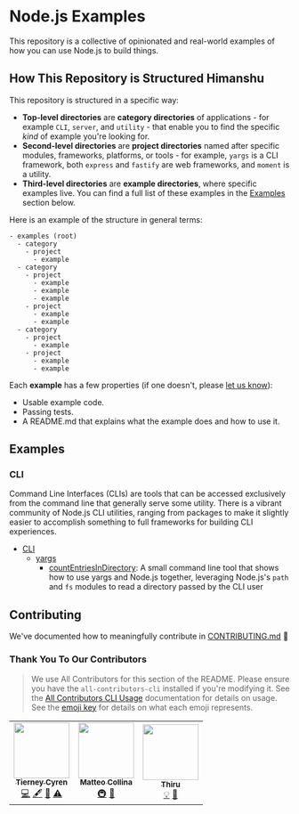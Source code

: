 # Node.js Examples

This repository is a collective of opinionated and real-world examples of how you can use Node.js to build things.

## How This Repository is Structured Himanshu 

This repository is structured in a specific way:

- **Top-level directories** are **category directories** of applications - for example `CLI`, `server`, and `utility` - that enable you to find the specific _kind_ of example you're looking for.
- **Second-level directories** are **project directories** named after specific modules, frameworks, platforms, or tools - for example, `yargs` is a CLI framework, both `express` and `fastify` are web frameworks, and `moment` is a utility.
- **Third-level directories** are **example directories**, where specific examples live. You can find a full list of these examples in the [Examples](#examples) section below.

Here is an example of the structure in general terms:

```text
- examples (root)
  - category
    - project
      - example
  - category
    - project
      - example
      - example
      - example
    - project
      - example
      - example
  - category
    - project
      - example
    - project
      - example
      - example
```

Each **example** has a few properties (if one doesn't, please [let us know](https://github.com/nodejs/examples/issues/new)):

- Usable example code.
- Passing tests.
- A README.md that explains what the example does and how to use it.

## Examples

### CLI

Command Line Interfaces (CLIs) are tools that can be accessed exclusively from the command line that generally serve some utility. There is a vibrant community of Node.js CLI utilities, ranging from packages to make it slightly easier to accomplish something to full frameworks for building CLI experiences.

- [CLI](./cli)
  - [yargs](./cli/yargs)
    - [countEntriesInDirectory](./cli/yargs/countEntriesInDirectory): A small command line tool that shows how to use yargs and Node.js together, leveraging Node.js's `path` and `fs` modules to read a directory passed by the CLI user

## Contributing

We've documented how to meaningfully contribute in [CONTRIBUTING.md](./CONTRIBUTING.md) 🤗

### Thank You To Our Contributors

> We use All Contributors for this section of the README. Please ensure you have the `all-contributors-cli` installed if you're modifying it. See the [All Contributors CLI Usage](https://allcontributors.org/docs/en/cli/usage) documentation for details on usage. See the [emoji key](https://allcontributors.org/docs/en/emoji-key) for details on what each emoji represents.

<!-- ALL-CONTRIBUTORS-LIST:START - Do not remove or modify this section -->
<!-- prettier-ignore-start -->
<!-- markdownlint-disable -->
<table>
  <tr>
    <td align="center"><a href="https://bnb.im"><img src="https://avatars3.githubusercontent.com/u/502396?v=4?s=100" width="100px;" alt=""/><br /><sub><b>Tierney Cyren</b></sub></a><br /><a href="https://github.com/node/examples/commits?author=bnb" title="Code">💻</a> <a href="#content-bnb" title="Content">🖋</a> <a href="https://github.com/node/examples/commits?author=bnb" title="Documentation">📖</a> <a href="https://github.com/node/examples/commits?author=bnb" title="Tests">⚠️</a></td>
    <td align="center"><a href="https://github.com/mcollina"><img src="https://avatars0.githubusercontent.com/u/52195?v=4?s=100" width="100px;" alt=""/><br /><sub><b>Matteo Collina</b></sub></a><br /><a href="#infra-mcollina" title="Infrastructure (Hosting, Build-Tools, etc)">🚇</a> <a href="#ideas-mcollina" title="Ideas, Planning, & Feedback">🤔</a></td>
    <td align="center"><a href="https://thiru.xyz/"><img src="https://avatars1.githubusercontent.com/u/7230720?v=4?s=100" width="100px;" alt=""/><br /><sub><b>Thiru</b></sub></a><br /><a href="#example-Thiruppathi" title="Examples">💡</a> <a href="#maintenance-Thiruppathi" title="Maintenance">🚧</a></td>
  </tr>
</table>

<!-- markdownlint-restore -->
<!-- prettier-ignore-end -->

<!-- ALL-CONTRIBUTORS-LIST:END -->
